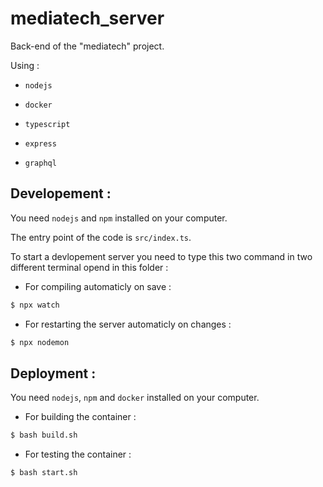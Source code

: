 # mediatech_server

Back-end of the "mediatech" project.

Using :

- `nodejs`

- `docker`

- `typescript`

- `express`

- `graphql`

## Developement :

You need `nodejs` and `npm` installed on your computer.

The entry point of the code is `src/index.ts`.

To start a devlopement server you need to type this two command in two different terminal opend in this folder :

- For compiling automaticly on save :

```sh
$ npx watch
```

- For restarting the server automaticly on changes :

```sh
$ npx nodemon
```

## Deployment :

You need `nodejs`, `npm` and `docker` installed on your computer.

- For building the container :

```sh
$ bash build.sh
```

- For testing the container :

```
$ bash start.sh
```
